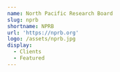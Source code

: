 ```yaml
---
name: North Pacific Research Board
slug: nprb
shortname: NPRB
url: 'https://nprb.org'
logo: /assets/nprb.jpg
display:
  - Clients
  - Featured
---
```

